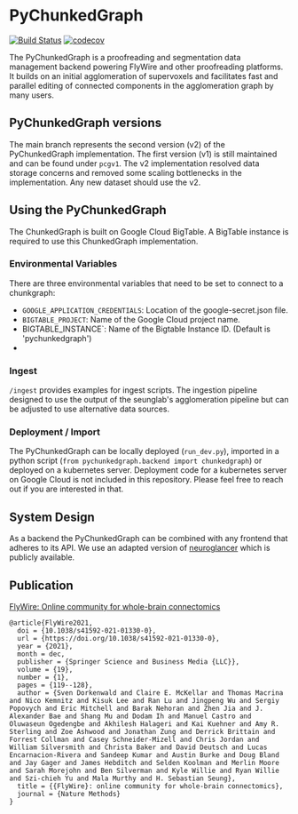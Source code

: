 # PyChunkedGraph


[![Build Status](https://travis-ci.org/seung-lab/PyChunkedGraph.svg?branch=master)](https://travis-ci.org/seung-lab/PyChunkedGraph)
[![codecov](https://codecov.io/gh/seung-lab/PyChunkedGraph/branch/master/graph/badge.svg)](https://codecov.io/gh/seung-lab/PyChunkedGraph)

The PyChunkedGraph is a proofreading and segmentation data management backend powering FlyWire and other proofreading platforms. It builds on an initial agglomeration of supervoxels and facilitates fast and parallel editing of connected components in the agglomeration graph by many users.

## PyChunkedGraph versions

The main branch represents the second version (v2) of the PyChunkedGraph implementation. The first version (v1) is still maintained and can be found under `pcgv1`. The v2 implementation resolved data storage concerns and removed some scaling bottlenecks in the implementation. Any new dataset should use the v2. 

## Using the PyChunkedGraph

The ChunkedGraph is built on Google Cloud BigTable. A BigTable instance is required to use this ChunkedGraph implementation. 

### Environmental Variables
There are three environmental variables that need to be set
to connect to a chunkgraph:

- `GOOGLE_APPLICATION_CREDENTIALS`: Location of the google-secret.json file.
- `BIGTABLE_PROJECT`: Name of the Google Cloud project name.
- BIGTABLE_INSTANCE`: Name of the Bigtable Instance ID. (Default is 'pychunkedgraph')
- 
### Ingest 

`/ingest` provides examples for ingest scripts. The ingestion pipeline designed to use the output of the seunglab's agglomeration pipeline but can be adjusted to use alternative data sources. 

### Deployment / Import

The PyChunkedGraph can be locally deployed (`run_dev.py`), imported in a python script (`from pychunkedgraph.backend import chunkedgraph`) or deployed on a kubernetes server. Deployment code for a kubernetes server on Google Cloud is not included in this repository. Please feel free to reach out if you are interested in that. 

## System Design

As a backend the PyChunkedGraph can be combined with any frontend that adheres to its API. We use an adapted version of [neuroglancer](https://github.com/seung-lab/neuroglancer/tree/nkem-multicut) which is publicly available.


## Publication 

[FlyWire: Online community for whole-brain connectomics](https://www.nature.com/articles/s41592-021-01330-0)
```
@article{FlyWire2021,
  doi = {10.1038/s41592-021-01330-0},
  url = {https://doi.org/10.1038/s41592-021-01330-0},
  year = {2021},
  month = dec,
  publisher = {Springer Science and Business Media {LLC}},
  volume = {19},
  number = {1},
  pages = {119--128},
  author = {Sven Dorkenwald and Claire E. McKellar and Thomas Macrina and Nico Kemnitz and Kisuk Lee and Ran Lu and Jingpeng Wu and Sergiy Popovych and Eric Mitchell and Barak Nehoran and Zhen Jia and J. Alexander Bae and Shang Mu and Dodam Ih and Manuel Castro and Oluwaseun Ogedengbe and Akhilesh Halageri and Kai Kuehner and Amy R. Sterling and Zoe Ashwood and Jonathan Zung and Derrick Brittain and Forrest Collman and Casey Schneider-Mizell and Chris Jordan and William Silversmith and Christa Baker and David Deutsch and Lucas Encarnacion-Rivera and Sandeep Kumar and Austin Burke and Doug Bland and Jay Gager and James Hebditch and Selden Koolman and Merlin Moore and Sarah Morejohn and Ben Silverman and Kyle Willie and Ryan Willie and Szi-chieh Yu and Mala Murthy and H. Sebastian Seung},
  title = {{FlyWire}: online community for whole-brain connectomics},
  journal = {Nature Methods}
}
```
